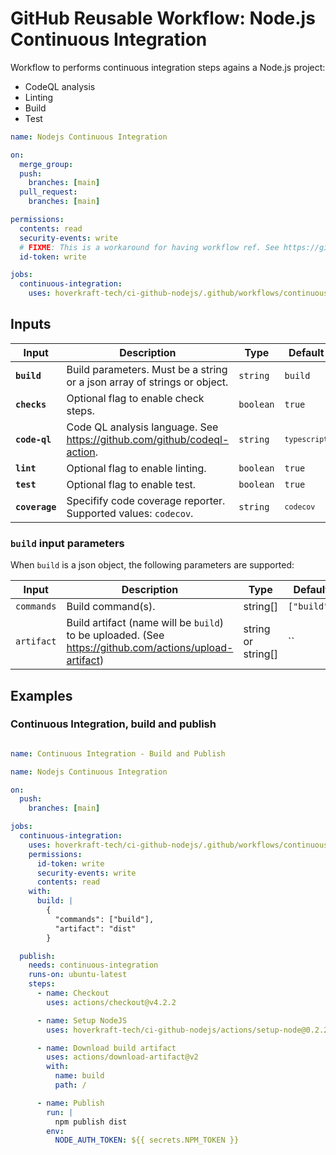 <!-- start title -->

# GitHub Reusable Workflow: Node.js Continuous Integration

<!-- end title -->
<!-- start description -->

Workflow to performs continuous integration steps agains a Node.js project:

- CodeQL analysis
- Linting
- Build
- Test

<!-- end description -->
<!-- start contents -->
<!-- end contents -->
<!-- start usage -->

```yaml
name: Nodejs Continuous Integration

on:
  merge_group:
  push:
    branches: [main]
  pull_request:
    branches: [main]

permissions:
  contents: read
  security-events: write
  # FIXME: This is a workaround for having workflow ref. See https://github.com/orgs/community/discussions/38659
  id-token: write

jobs:
  continuous-integration:
    uses: hoverkraft-tech/ci-github-nodejs/.github/workflows/continuous-integration.yml@0.10.0
```

<!-- end usage -->
<!-- start secrets -->
<!-- end secrets -->
<!-- start inputs -->

## Inputs

| **Input**                 | **Description**                                                           | **Type**             | **Default**               | **Required** |
| ------------------------- | ------------------------------------------------------------------------- | -------------------- | ------------------------- | ------------ |
| **<code>build</code>**    | Build parameters. Must be a string or a json array of strings or object.  | <code>string</code>  | <code>build</code>        | **false**    |
| **<code>checks</code>**   | Optional flag to enable check steps.                                      | <code>boolean</code> | <code>true</code>         | **false**    |
| **<code>code-ql</code>**  | Code QL analysis language. See <https://github.com/github/codeql-action>. | <code>string</code>  | <code>`typescript`</code> | **false**    |
| **<code>lint</code>**     | Optional flag to enable linting.                                          | <code>boolean</code> | <code>true</code>         | **false**    |
| **<code>test</code>**     | Optional flag to enable test.                                             | <code>boolean</code> | <code>true</code>         | **false**    |
| **<code>coverage</code>** | Specifify code coverage reporter. Supported values: `codecov`.            | <code>string</code>  | <code>`codecov`</code>    | **false**    |

### `build` input parameters

When `build` is a json object, the following parameters are supported:

| **Input**  | **Description**                                                                                          | **Type**           | **Default** | **Required** |
| ---------- | -------------------------------------------------------------------------------------------------------- | ------------------ | ----------- | ------------ |
| `commands` | Build command(s).                                                                                        | string[]           | `["build"]` | **false**    |
| `artifact` | Build artifact (name will be `build`) to be uploaded. (See <https://github.com/actions/upload-artifact>) | string or string[] | ``          | **false**    |

<!-- end inputs -->
<!-- start outputs -->
<!-- end outputs -->
<!-- start [.github/ghadocs/examples/] -->

## Examples

### Continuous Integration, build and publish

```yaml

name: Continuous Integration - Build and Publish

name: Nodejs Continuous Integration

on:
  push:
    branches: [main]

jobs:
  continuous-integration:
    uses: hoverkraft-tech/ci-github-nodejs/.github/workflows/continuous-integration.yml@0.10.0
    permissions:
      id-token: write
      security-events: write
      contents: read
    with:
      build: |
        {
          "commands": ["build"],
          "artifact": "dist"
        }

  publish:
    needs: continuous-integration
    runs-on: ubuntu-latest
    steps:
      - name: Checkout
        uses: actions/checkout@v4.2.2

      - name: Setup NodeJS
        uses: hoverkraft-tech/ci-github-nodejs/actions/setup-node@0.2.2

      - name: Download build artifact
        uses: actions/download-artifact@v2
        with:
          name: build
          path: /

      - name: Publish
        run: |
          npm publish dist
        env:
          NODE_AUTH_TOKEN: ${{ secrets.NPM_TOKEN }}
```

<!-- end [.github/ghadocs/examples/] -->
